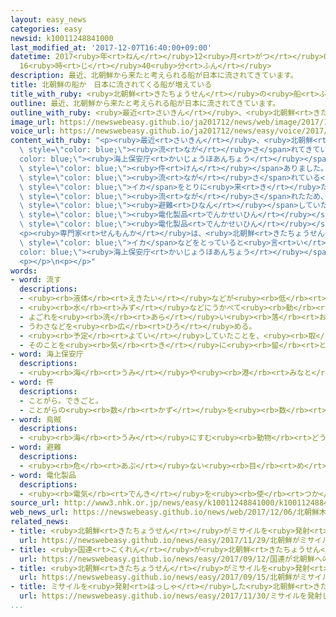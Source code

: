 ```yaml
---
layout: easy_news
categories: easy
newsid: k10011248841000
last_modified_at: '2017-12-07T16:40:00+09:00'
datetime: 2017<ruby>年<rt>ねん</rt></ruby>12<ruby>月<rt>がつ</rt></ruby>07<ruby>日<rt>にち</rt></ruby>
  16<ruby>時<rt>じ</rt></ruby>40<ruby>分<rt>ふん</rt></ruby>
description: 最近、北朝鮮から来たと考えられる船が日本に流されてきています。
title: 北朝鮮の船か　日本に流されてくる船が増えている
title_with_ruby: <ruby>北朝鮮<rt>きたちょうせん</rt></ruby>の<ruby>船<rt>ふね</rt></ruby>か　<ruby>日本<rt>にっぽん</rt></ruby>に<ruby>流<rt>なが</rt></ruby>されてくる<ruby>船<rt>ふね</rt></ruby>が<ruby>増<rt>ふ</rt></ruby>えている
outline: 最近、北朝鮮から来たと考えられる船が日本に流されてきています。
outline_with_ruby: <ruby>最近<rt>さいきん</rt></ruby>、<ruby>北朝鮮<rt>きたちょうせん</rt></ruby>から<ruby>来<rt>き</rt></ruby>たと<ruby>考<rt>かんが</rt></ruby>えられる<ruby>船<rt>ふね</rt></ruby>が<ruby>日本<rt>にっぽん</rt></ruby>に<ruby>流<rt>なが</rt></ruby>されてきています。
image_url: https://newswebeasy.github.io/ja201712/news/web/image/2017/12/06/K10011248841_1712061852_1712062003_01_02.jpg
voice_url: https://newswebeasy.github.io/ja201712/news/easy/voice/2017/12/07/k10011248841000.mp3
content_with_ruby: "<p><ruby>最近<rt>さいきん</rt></ruby>、<ruby>北朝鮮<rt>きたちょうせん</rt></ruby>から<ruby>来<rt>き</rt></ruby>たと<ruby>考<rt>かんが</rt></ruby>えられる<ruby>船<rt>ふね</rt></ruby>が<ruby>日本<rt>にっぽん</rt></ruby>に<span\
  \ style=\"color: blue;\"><ruby>流<rt>なが</rt></ruby>さ</span>れてきています。<span style=\"\
  color: blue;\"><ruby>海上保安庁<rt>かいじょうほあんちょう</rt></ruby></span>によると、１１<ruby>月<rt>がつ</rt></ruby>は２８<span\
  \ style=\"color: blue;\"><ruby>件<rt>けん</rt></ruby></span>ありました。</p>\n<p>１１<ruby>月<rt>がつ</rt></ruby>２９<ruby>日<rt>にち</rt></ruby>、<ruby>北海道<rt>ほっかいどう</rt></ruby><ruby>松前町<rt>まつまえちょう</rt></ruby>の<ruby>海<rt>うみ</rt></ruby>で<span\
  \ style=\"color: blue;\"><ruby>流<rt>なが</rt></ruby>さ</span>れている<ruby>北朝鮮<rt>きたちょうせん</rt></ruby>の<ruby>船<rt>ふね</rt></ruby>が<ruby>見<rt>み</rt></ruby>つかりました。<ruby>船<rt>ふね</rt></ruby>に<ruby>乗<rt>の</rt></ruby>っていた<ruby>人<rt>ひと</rt></ruby>は、<span\
  \ style=\"color: blue;\">イカ</span>をとりに<ruby>来<rt>き</rt></ruby>たが<ruby>船<rt>ふね</rt></ruby>が<ruby>壊<rt>こわ</rt></ruby>れて<span\
  \ style=\"color: blue;\"><ruby>流<rt>なが</rt></ruby>さ</span>れたため、<ruby>誰<rt>だれ</rt></ruby>も<ruby>住<rt>す</rt></ruby>んでいない<ruby>島<rt>しま</rt></ruby>に<span\
  \ style=\"color: blue;\"><ruby>避難<rt>ひなん</rt></ruby></span>していたと<ruby>話<rt>はな</rt></ruby>しました。<ruby>船<rt>ふね</rt></ruby>の<ruby>中<rt>なか</rt></ruby>には<ruby>日本<rt>にっぽん</rt></ruby>の<span\
  \ style=\"color: blue;\"><ruby>電化製品<rt>でんかせいひん</rt></ruby></span>がありました。</p>\n<p><ruby>警察<rt>けいさつ</rt></ruby>などが<ruby>島<rt>しま</rt></ruby>を<ruby>調<rt>しら</rt></ruby>べると、<ruby>建物<rt>たてもの</rt></ruby>の<ruby>鍵<rt>かぎ</rt></ruby>が<ruby>壊<rt>こわ</rt></ruby>されていて<span\
  \ style=\"color: blue;\"><ruby>電化製品<rt>でんかせいひん</rt></ruby></span>など<ruby>全部<rt>ぜんぶ</rt></ruby>で５０<ruby>以上<rt>いじょう</rt></ruby>の<ruby>物<rt>もの</rt></ruby>がなくなっていました。<ruby>警察<rt>けいさつ</rt></ruby>は、<ruby>船<rt>ふね</rt></ruby>に<ruby>乗<rt>の</rt></ruby>っていた<ruby>人<rt>ひと</rt></ruby>が<ruby>盗<rt>ぬす</rt></ruby>んだと<ruby>考<rt>かんが</rt></ruby>えて<ruby>調<rt>しら</rt></ruby>べています。</p>\n\
  <p><ruby>専門家<rt>せんもんか</rt></ruby>は、<ruby>北朝鮮<rt>きたちょうせん</rt></ruby>の<ruby>船<rt>ふね</rt></ruby>は<ruby>日本<rt>にっぽん</rt></ruby>の<ruby>海<rt>うみ</rt></ruby>に<ruby>入<rt>はい</rt></ruby>って<span\
  \ style=\"color: blue;\">イカ</span>などをとっていると<ruby>言<rt>い</rt></ruby>っています。<span style=\"\
  color: blue;\"><ruby>海上保安庁<rt>かいじょうほあんちょう</rt></ruby></span>は、<ruby>北朝鮮<rt>きたちょうせん</rt></ruby>の<ruby>船<rt>ふね</rt></ruby>に<ruby>日本<rt>にっぽん</rt></ruby>の<ruby>海<rt>うみ</rt></ruby>から<ruby>出<rt>で</rt></ruby>るように<ruby>強<rt>つよ</rt></ruby>く<ruby>言<rt>い</rt></ruby>っています。</p>\n\
  <p></p>\n<p></p>"
words:
- word: 流す
  descriptions:
  - <ruby><rb>液体</rb><rt>えきたい</rt></ruby>などが<ruby><rb>低</rb><rt>ひく</rt></ruby>いほうへ<ruby><rb>動</rb><rt>うご</rt></ruby>くようにする。
  - <ruby><rb>水</rb><rt>みず</rt></ruby>などにうかべて<ruby><rb>動</rb><rt>うご</rt></ruby>かす。
  - よごれを<ruby><rb>洗</rb><rt>あら</rt></ruby>い<ruby><rb>落</rb><rt>お</rt></ruby>とす。
  - うわさなどを<ruby><rb>広</rb><rt>ひろ</rt></ruby>める。
  - <ruby><rb>予定</rb><rt>よてい</rt></ruby>していたことを、<ruby><rb>取</rb><rt>と</rt></ruby>りやめる。
  - そのことを<ruby><rb>気</rb><rt>き</rt></ruby>に<ruby><rb>留</rb><rt>と</rt></ruby>めない。
- word: 海上保安庁
  descriptions:
  - <ruby><rb>海</rb><rt>うみ</rt></ruby>や<ruby><rb>港</rb><rt>みなと</rt></ruby>で、<ruby><rb>船</rb><rt>ふね</rt></ruby>の<ruby><rb>安全</rb><rt>あんぜん</rt></ruby>を<ruby><rb>守</rb><rt>まも</rt></ruby>ったり、<ruby><rb>法</rb><rt>ほう</rt></ruby>に<ruby><rb>違反</rb><rt>いはん</rt></ruby>することを<ruby><rb>防</rb><rt>ふせ</rt></ruby>いだりする<ruby><rb>国</rb><rt>くに</rt></ruby>の<ruby><rb>役所</rb><rt>やくしょ</rt></ruby>。
- word: 件
  descriptions:
  - ことがら。できごと。
  - ことがらの<ruby><rb>数</rb><rt>かず</rt></ruby>を<ruby><rb>数</rb><rt>かぞ</rt></ruby>えることば。
- word: 烏賊
  descriptions:
  - <ruby><rb>海</rb><rt>うみ</rt></ruby>にすむ<ruby><rb>動物</rb><rt>どうぶつ</rt></ruby>。スルメイカ・ヤリイカ・ホタルイカなど。<ruby><rb>胴</rb><rt>どう</rt></ruby>は<ruby><rb>細長</rb><rt>ほそなが</rt></ruby>いふくろの<ruby><rb>形</rb><rt>かたち</rt></ruby>で、一〇<ruby><rb>本</rb><rt>ぽん</rt></ruby>の<ruby><rb>足</rb><rt>あし</rt></ruby>が<ruby><rb>頭</rb><rt>あたま</rt></ruby>の<ruby><rb>部分</rb><rt>ぶぶん</rt></ruby>から<ruby><rb>出</rb><rt>で</rt></ruby>ている。<ruby><rb>敵</rb><rt>てき</rt></ruby>にあうと、すみをはいてにげる。
- word: 避難
  descriptions:
  - <ruby><rb>危</rb><rt>あぶ</rt></ruby>ない<ruby><rb>目</rb><rt>め</rt></ruby>にあわないように、にげること。
- word: 電化製品
  descriptions:
  - <ruby><rb>電気</rb><rt>でんき</rt></ruby>を<ruby><rb>使</rb><rt>つか</rt></ruby>って、はたらかせる<ruby><rb>機械</rb><rt>きかい</rt></ruby>。<ruby><rb>電気冷蔵庫</rb><rt>でんきれいぞうこ</rt></ruby>・<ruby><rb>電気洗濯機</rb><rt>でんきせんたくき</rt></ruby>など。
source_url: http://www3.nhk.or.jp/news/easy/k10011248841000/k10011248841000.html
web_news_url: https://newswebeasy.github.io/news/web/2017/12/06/北朝鮮木造船-無人島から50点以上持ち出しか
related_news:
- title: <ruby>北朝鮮<rt>きたちょうせん</rt></ruby>がミサイルを<ruby>発射<rt>はっしゃ</rt></ruby>　４０００ｋｍ<ruby>以上<rt>いじょう</rt></ruby>の<ruby>高<rt>たか</rt></ruby>さまで<ruby>飛<rt>と</rt></ruby>ぶ
  url: https://newswebeasy.github.io/news/easy/2017/11/29/北朝鮮がミサイルを発射-4000km以上の高さまで飛ぶ
- title: <ruby>国連<rt>こくれん</rt></ruby>が<ruby>北朝鮮<rt>きたちょうせん</rt></ruby>への<ruby>新<rt>あたら</rt></ruby>しい<ruby>制裁<rt>せいさい</rt></ruby>を<ruby>決<rt>き</rt></ruby>める
  url: https://newswebeasy.github.io/news/easy/2017/09/12/国連が北朝鮮への新しい制裁を決める
- title: <ruby>北朝鮮<rt>きたちょうせん</rt></ruby>がミサイルを<ruby>発射<rt>はっしゃ</rt></ruby>　<ruby>前<rt>まえ</rt></ruby>より１０００ｋｍ<ruby>遠<rt>とお</rt></ruby>くまで<ruby>飛<rt>と</rt></ruby>ぶ
  url: https://newswebeasy.github.io/news/easy/2017/09/15/北朝鮮がミサイルを発射-前より1000km遠くまで飛ぶ
- title: ミサイルを<ruby>発射<rt>はっしゃ</rt></ruby>した<ruby>北朝鮮<rt>きたちょうせん</rt></ruby>について<ruby>国連<rt>こくれん</rt></ruby>が<ruby>会議<rt>かいぎ</rt></ruby>を<ruby>開<rt>ひら</rt></ruby>く
  url: https://newswebeasy.github.io/news/easy/2017/11/30/ミサイルを発射した北朝鮮について国連が会議を開く
...
```

